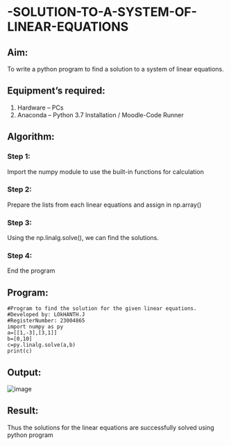 # -SOLUTION-TO-A-SYSTEM-OF-LINEAR-EQUATIONS
## Aim:
To write a python program to find a solution to a system of linear equations.
## Equipment’s required:
1. 	Hardware – PCs
2. 	Anaconda – Python 3.7 Installation / Moodle-Code Runner
## Algorithm:
### Step 1: 
Import the numpy module to use the built-in functions for calculation
### Step 2: 
Prepare the lists from each linear equations and assign in np.array()
### Step 3: 
Using the np.linalg.solve(), we can find the solutions.
### Step 4: 
End the program
## Program:
```
#Program to find the solution for the given linear equations.
#Developed by: LOkHANTH.J
#RegisterNumber: 23004865
import numpy as py
a=[[1,-3],[3,1]]
b=[0,10]
c=py.linalg.solve(a,b)
print(c)
```
## Output:
![image](https://github.com/Lokhnath10/-SOLUTION-TO-A-SYSTEM-OF-LINEAR-EQUATIONS/assets/138969918/a645ffd4-f7c0-46a1-b305-effa14371c2a)

## Result: 
Thus the solutions for the linear equations are successfully solved using python program

